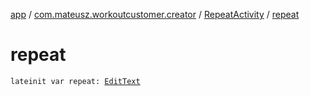 [app](../../index.md) / [com.mateusz.workoutcustomer.creator](../index.md) / [RepeatActivity](index.md) / [repeat](./repeat.md)

# repeat

`lateinit var repeat: `[`EditText`](https://developer.android.com/reference/android/widget/EditText.html)